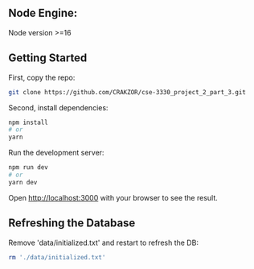 ## Node Engine:
Node version >=16

## Getting Started
First, copy the repo:
 ```bash
git clone https://github.com/CRAKZOR/cse-3330_project_2_part_3.git
```

Second, install dependencies:
```bash
npm install
# or
yarn
```

Run the development server:
```bash
npm run dev
# or
yarn dev
```

Open [http://localhost:3000](http://localhost:3000) with your browser to see the result.

## Refreshing the Database
Remove 'data/initialized.txt' and restart to refresh the DB:
 ```bash
rm './data/initialized.txt'
```